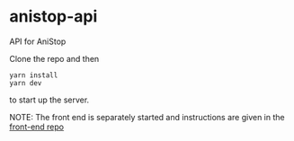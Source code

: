 # anistop-api
API for AniStop

Clone the repo and then
```
yarn install
yarn dev
```
to start up the server.

NOTE: The front end is separately started and instructions are given in the [front-end repo](https://github.com/resyfer/anistop-client)
